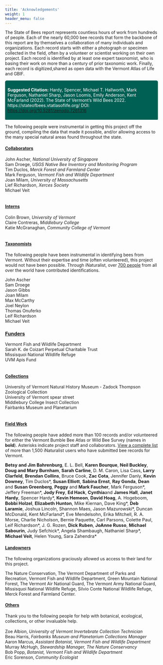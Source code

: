 ```yaml
---
title: 'Acknowledgements'
weight: 1
header_menu: false
---
```

The State of Bees report represents countless hours of work from hundreds of people. Each of the nearly 60,000 bee records that form the backbone of this report are by themselves a collaboration of many individuals and organizations. Each record starts with either a photograph or specimen collected in the field, often by a volunteer or scientist working on their own project. Each record is identified by at least one expert taxonomist, who is basing their work on more than a century of prior taxonomic work. Finally, each record is digitized,shared as open data with the Vermont Atlas of Life and GBIF.

<div style="padding: 8px; background-color: rgb(0, 96, 84); border-radius: 5.5px 5.5px 2.5px 2.5px;">
<p style="color: white" ><b>Suggested Citation:</b>
Hardy, Spencer, Michael T. Hallworth, Mark Ferguson, Nathaniel Sharp, Jason Loomis, Emily Anderson, Kent McFarland (2022). The State of Vermont’s Wild Bees 2022. https://stateofbees.vtatlasoflife.org/ DOI: <a href="https://doi.org/10.5281/zenodo.7261316">https://doi.org/10.5281/zenodo.7261316</a></p>
</div>

The following people were instrumental in getting this project off the ground, compiling the data that made it possible, and/or allowing access to the many special natural areas found throughout the state.

<h4><u>Collaborators</u></h4>
John Ascher, <i>National University of Singapore</i><br>   
Sam Droege, <i>USGS Native Bee Inventory and Monitoring Program</i><br>
Tim Duclos, <i>Merck Forest and Farmland Center</i><br>
Mark Ferguson, <i>Vermont Fish and Wildlife Department</i><br>           
Joan Milam, <i>University of Massachusetts</i><br>     
Lief Richardson, <i>Xerces Society</i><br>     
Michael Veit<br>     
   
<br>
<h4><u>Interns</u></h4>
Colin Brown, <i>University of Vermont</i><br>
Claire Contreras, <i>Middlebury College</i><br>
Katie McGranaghan, <i>Community College of Vermont</i><br>

<br>
<h4><u>Taxonomists</u></h4>
The following people have been instrumental in identifying bees from Vermont. Without their expertise and time (often volunteered), this project would not have been possible. Through iNaturalist, over <a href="https://www.inaturalist.org/observations?place_id=47&subview=map&taxon_id=630955&view=identifiers">700 people</a> from all over the world have contributed identifications.

John Ascher<br>
Sam Droege<br>
Jason Gibbs<br>
Joan Milam<br>
Max McCarthy<br>
Joel Neylon<br>
Thomas Onuferko<br>
Leif Richardson<br>
Michael Veit<br>

<h3><u>Funders</u></h3>
Vermont Fish and Wildlife Department <br>
Sarah K. de Coizart Perpetual Charitable Trust <br>
Missisquoi National Wildlife Refuge<br>
UVM Apis Fund<br>
<br>

<h4><u>Collections</u></h4>
University of Vermont Natural History Museum - Zadock Thompson Zoological Collection<br>
University of Vermont spear street<br>
Middlebury College Insect Collection<br>
Fairbanks Museum and Planetarium<br>
<br>
<h4><u>Field Work</u></h4>

The following people have added more than 100 records and/or volunteered for either the Vermont Bumble Bee Atlas or Wild Bee Survey (names in <b>bold</b>). Asterisks indicate project staff and collaborators. <a href="https://www.inaturalist.org/observations?place_id=47&subview=map&taxon_id=630955&view=observers">View a complete list</a> of more than 1,500 iNaturalist users who have submitted bee records for Vermont.
<p style="font-size:11pt">
<b>Betsy and Jim Bahrenburg</b>, 
E. L. Bell, 
<b>Karen Bourque</b>, 
<b>Neil Buckley</b>, 
<b>Doug and Mary Burnham</b>, 
<b>Sarah Carline</b>, 
D. M. Caron, 
Lisa Cass, 
<b>Larry Clarfeld</b>, 
<b>Brendan Collins</b>, 
Bruce Cook, 
<b>Zac Cota</b>, 
Jennifer Danly, 
<b>Kevin Downey</b>, 
Tim Duclos*, 
<b>Susan Elliott</b>, 
<b>Sabina Ernst</b>, 
<b>Ray Gonda</b>, 
<b>Dean</b> and <b>Susan Greenberg</b>, 
<b>Peggy</b> and <b>Mark Faucher</b>, 
Mark Ferguson*, 
Jeffery Freeman*, 
<b>Jody Frey</b>, 
<b>Ed Hack</b>, 
<b>Cynthia</b >and <b>James Hall</b>, 
<b>Janet Hardy</b>, 
Spencer Hardy*, 
<b>Kevin Hemeon</b>, 
<b>David Hoag</b>, 
A. Hogeboom, 
<b>Bobbi Holzel</b>, 
<b>Elizabeth Hunton</b>, 
Mike Kiernan, 
Dave King*, 
<b>Deb Laramie</b>, 
Joshua Lincoln, 
Shannon Maes, 
Jason Mazurowski*, 
Duncan McDonald, 
Kent McFarland*, 
Eve Mendelsohn, 
Erika Mitchell, 
R. A. Morse, 
Charlie Nicholson, 
Bernie Paquette, 
Carl Parsons, 
Colette Paul, 
Leif Richardson*, 
J. G. Rozen, 
<b>Dick Ruben</b>, 
<b>JoAnne Russo</b>, 
<b>Michael Sabourin</b>, 
Judy Sefchick*, 
Angela Shambaugh, 
Nathaniel Sharp*, 
<b>Michael Veit</b>, 
Helen Young, 
Sara Zahendra*</p>


<h4><u>Landowners</u></h4>
The following organizations graciously allowed us access to their land for this project.

The Nature Conservation, The Vermont Department of Parks and Recreation, Vermont Fish and Wildlife Department, Green Mountain National Forest, The Vermont Air National Guard, The Vermont Army National Guard, Missisquoi National Wildlife Refuge, Silvio Conte National Wildlife Refuge, Merck Forest and Farmland Center.
<br>

<h4><u>Others</u></h4>
Thank you to the following people for help with botanical, ecological, collections, or other invaluable help.
<br>
<br>
Zoe Albion, <i>University of Vermont Invertebrate Collection Technician</i><br>
Beau Harris, <i>Fairbanks Museum and Planetarium Collections Manager</i><br>
Aaron Marcus, <i>Assistant Botanist, Vermont Fish and Wildlife Department</i><br>
Murray McHugh, <i>Stewardship Manager, The Nature Conservancy</i><br>
Bob Popp, <i>Botanist, Vermont Fish and Wildlife Department</i><br>
Eric Sorenson, <i>Community Ecologist</i><br>

